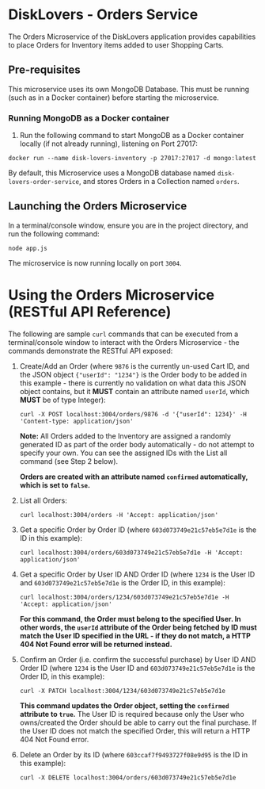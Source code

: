 # DiskLovers - Orders Service

The Orders Microservice of the DiskLovers application provides capabilities to place Orders for Inventory items added to user Shopping Carts.

## Pre-requisites

This microservice uses its own MongoDB Database. This must be running (such as in a Docker container) before starting the microservice.

### Running MongoDB as a Docker container

1. Run the following command to start MongoDB as a Docker container locally (if not already running), listening on Port 27017:

```
docker run --name disk-lovers-inventory -p 27017:27017 -d mongo:latest
```

By default, this Microservice uses a MongoDB database named `disk-lovers-order-service`, and stores Orders in a Collection named `orders`.

## Launching the Orders Microservice

In a terminal/console window, ensure you are in the project directory, and run the following command:

```
node app.js
```

The microservice is now running locally on port `3004`.

# Using the Orders Microservice (RESTful API Reference)

The following are sample `curl` commands that can be executed from a terminal/console window to interact with the Orders Microservice - the commands demonstrate the RESTful API exposed:

1. Create/Add an Order (where `9876` is the currently un-used Cart ID, and the JSON object `{"userId": "1234"}` is the Order body to be added in this example - there is currently no validation on what data this JSON object contains, but it **MUST** contain an attribute named `userId`, which **MUST** be of type Integer):

    ```
    curl -X POST localhost:3004/orders/9876 -d '{"userId": 1234}' -H 'Content-type: application/json'
    ```

    **Note:** All Orders added to the Inventory are assigned a randomly generated ID as part of the order body automatically - do not attempt to specify your own. You can see the assigned IDs with the List all command (see Step 2 below). 
    
    **Orders are created with an attribute named `confirmed` automatically, which is set to `false`.**

2. List all Orders:

    ```
    curl localhost:3004/orders -H 'Accept: application/json'
    ```

3. Get a specific Order by Order ID (where `603d073749e21c57eb5e7d1e` is the ID in this example):

    ```
    curl localhost:3004/orders/603d073749e21c57eb5e7d1e -H 'Accept: application/json'
    ```
   
4. Get a specific Order by User ID AND Order ID (where `1234` is the User ID and `603d073749e21c57eb5e7d1e` is the Order ID, in this example):

    ```
    curl localhost:3004/orders/1234/603d073749e21c57eb5e7d1e -H 'Accept: application/json'
    ```
   
   **For this command, the Order must belong to the specified User. In other words, the `userId` attribute of the Order being fetched by ID must match the User ID specified in the URL - if they do not match, a HTTP 404 Not Found error will be returned instead.**
   
5. Confirm an Order (i.e. confirm the successful purchase) by User ID AND Order ID (where `1234` is the User ID and `603d073749e21c57eb5e7d1e` is the Order ID, in this example):

    ```
    curl -X PATCH localhost:3004/1234/603d073749e21c57eb5e7d1e
    ```
   **This command updates the Order object, setting the `confirmed` attribute to `true`.** The User ID is required because only the User who owns/created the Order should be able to carry out the final purchase. If the User ID does not match the specified Order, this will return a HTTP 404 Not Found error.

6. Delete an Order by its ID (where `603ccaf7f9493727f08e9d95` is the ID in this example):

    ```
    curl -X DELETE localhost:3004/orders/603d073749e21c57eb5e7d1e
    ```
